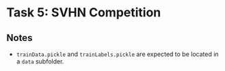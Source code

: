 # Task 5: SVHN Competition

## Notes

  * `trainData.pickle` and `trainLabels.pickle` are expected to be located in a `data` subfolder.
